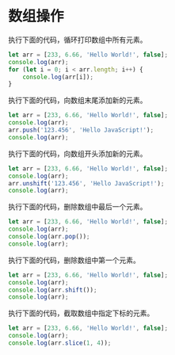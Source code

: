 # 数组操作

执行下面的代码，循环打印数组中所有元素。

```javascript
let arr = [233, 6.66, 'Hello World!', false];
console.log(arr);
for (let i = 0; i < arr.length; i++) {
    console.log(arr[i]);
}
```

执行下面的代码，向数组末尾添加新的元素。

```javascript
let arr = [233, 6.66, 'Hello World!', false];
console.log(arr);
arr.push('123.456', 'Hello JavaScript!');
console.log(arr);
```

执行下面的代码，向数组开头添加新的元素。

```javascript
let arr = [233, 6.66, 'Hello World!', false];
console.log(arr);
arr.unshift('123.456', 'Hello JavaScript!');
console.log(arr);
```

执行下面的代码，删除数组中最后一个元素。

```javascript
let arr = [233, 6.66, 'Hello World!', false];
console.log(arr);
console.log(arr.pop());
console.log(arr);
```

执行下面的代码，删除数组中第一个元素。

```javascript
let arr = [233, 6.66, 'Hello World!', false];
console.log(arr);
console.log(arr.shift());
console.log(arr);
```

执行下面的代码，截取数组中指定下标的元素。

```javascript
let arr = [233, 6.66, 'Hello World!', false];
console.log(arr);
console.log(arr.slice(1, 4));
```

